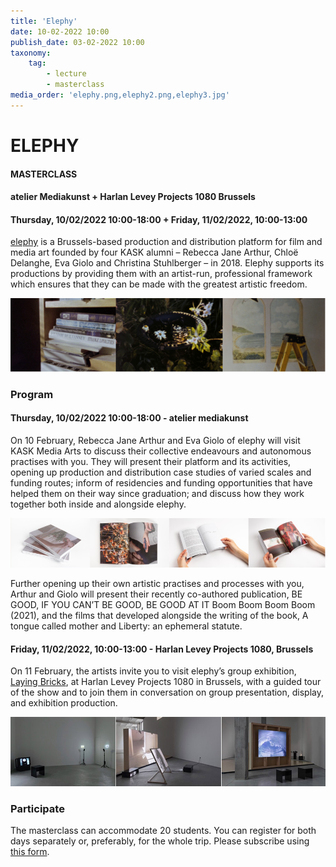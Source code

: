 ```yaml
---
title: 'Elephy'
date: 10-02-2022 10:00
publish_date: 03-02-2022 10:00
taxonomy:
    tag:
        - lecture
        - masterclass
media_order: 'elephy.png,elephy2.png,elephy3.jpg'
---
```

# ELEPHY
#### MASTERCLASS
#### atelier Mediakunst + Harlan Levey Projects 1080 Brussels
#### Thursday, 10/02/2022 10:00-18:00 + Friday, 11/02/2022, 10:00-13:00

[elephy](https://elephy.org) is a Brussels-based production and distribution platform for film and media art founded by four KASK alumni – Rebecca Jane Arthur, Chloë Delanghe, Eva Giolo and Christina Stuhlberger – in 2018. Elephy supports its productions by providing them with an artist-run, professional framework which ensures that they can be made with the greatest artistic freedom.

![](elephy.png)

### Program
#### Thursday, 10/02/2022 10:00-18:00 - atelier mediakunst
On 10 February, Rebecca Jane Arthur and Eva Giolo of elephy will visit KASK Media Arts to discuss their collective endeavours and autonomous practises with you. They will present their platform and its activities, opening up production and distribution case studies of varied scales and funding routes; inform of residencies and funding opportunities that have helped them on their way since graduation; and discuss how they work together both inside and alongside elephy.    

![](elephy2.png)

Further opening up their own artistic practises and processes with you, Arthur and Giolo will present their recently co-authored publication, BE GOOD, IF YOU CAN’T BE GOOD, BE GOOD AT IT Boom Boom Boom Boom (2021), and the films that developed alongside the writing of the book, A tongue called mother and Liberty: an ephemeral statute.

#### Friday, 11/02/2022, 10:00-13:00 - Harlan Levey Projects 1080, Brussels
On 11 February, the artists invite you to visit elephy’s group exhibition, [Laying Bricks](https://hl-projects.com/events/10/), at Harlan Levey Projects 1080 in Brussels, with a guided tour of the show and to join them in conversation on group presentation, display, and exhibition production.

![](elephy3.jpg)

### Participate
The masterclass can accommodate 20 students. You can register for both days separately or, preferably, for the whole trip. Please subscribe using [this form](https://forms.office.com/r/LJj2EnFQdB).
